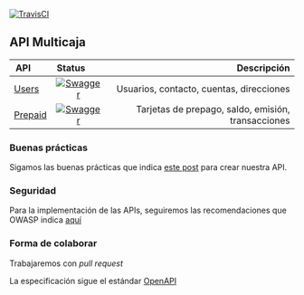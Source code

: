 [![TravisCI](https://travis-ci.org/Multicaja/api.svg?branch=master)](https://travis-ci.org/Multicaja/api/)
 
## API Multicaja

| API        | Status        | Descripción |
| ---------- |:-------------:|------------:|
| [Users](https://multicaja.github.io/api/api-users.html) | [![Swagger](http://online.swagger.io/validator?url=https://raw.githubusercontent.com/Multicaja/api/master/api-users.yml)](https://raw.githubusercontent.com/Multicaja/api/master/api-users.yml) | Usuarios, contacto, cuentas, direcciones |
| [Prepaid](https://multicaja.github.io/api/api-prepaid.html) | [![Swagger](http://online.swagger.io/validator?url=https://raw.githubusercontent.com/Multicaja/api/master/api-prepaid.yml)](https://raw.githubusercontent.com/Multicaja/api/master/api-prepaid.yml) | Tarjetas de prepago, saldo, emisión, transacciones |

### Buenas prácticas

Sigamos las buenas prácticas que indica [este post](http://www.vinaysahni.com/best-practices-for-a-pragmatic-restful-api) para crear nuestra API.

### Seguridad

Para la implementación de las APIs, seguiremos las recomendaciones que OWASP indica [aquí](https://www.owasp.org/index.php/REST_Security_Cheat_Sheet)

### Forma de colaborar

Trabajaremos con *pull request*

La especificación sigue el estándar [OpenAPI](https://github.com/OAI/OpenAPI-Specification/blob/master/README.md)
